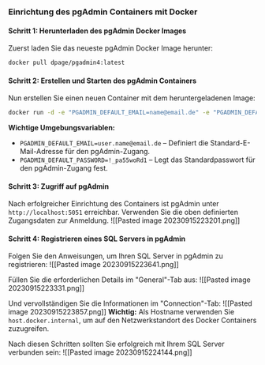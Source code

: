 ### Einrichtung des pgAdmin Containers mit Docker

#### Schritt 1: Herunterladen des pgAdmin Docker Images

Zuerst laden Sie das neueste pgAdmin Docker Image herunter:

```sh 
docker pull dpage/pgadmin4:latest 
```

#### Schritt 2: Erstellen und Starten des pgAdmin Containers

Nun erstellen Sie einen neuen Container mit dem heruntergeladenen Image:

```sh
docker run -d -e "PGADMIN_DEFAULT_EMAIL=name@email.de" -e "PGADMIN_DEFAULT_PASSWORD=1234567890" -p 5051:80 --name pgadmin dpage/pgadmin4
```

**Wichtige Umgebungsvariablen:**

- `PGADMIN_DEFAULT_EMAIL=user.name@email.de` – Definiert die Standard-E-Mail-Adresse für den pgAdmin-Zugang.
- `PGADMIN_DEFAULT_PASSWORD=!_pa55woRd1` – Legt das Standardpasswort für den pgAdmin-Zugang fest.

#### Schritt 3: Zugriff auf pgAdmin

Nach erfolgreicher Einrichtung des Containers ist pgAdmin unter `http://localhost:5051` erreichbar. Verwenden Sie die oben definierten Zugangsdaten zur Anmeldung. 
![[Pasted image 20230915223201.png]]

#### Schritt 4: Registrieren eines SQL Servers in pgAdmin

Folgen Sie den Anweisungen, um Ihren SQL Server in pgAdmin zu registrieren: 
![[Pasted image 20230915223641.png]]

Füllen Sie die erforderlichen Details im "General"-Tab aus: 
![[Pasted image 20230915223331.png]]

Und vervollständigen Sie die Informationen im "Connection"-Tab: 
![[Pasted image 20230915223857.png]] **Wichtig:** Als Hostname verwenden Sie `host.docker.internal`, um auf den Netzwerkstandort des Docker Containers zuzugreifen.

Nach diesen Schritten sollten Sie erfolgreich mit Ihrem SQL Server verbunden sein: 
![[Pasted image 20230915224144.png]]